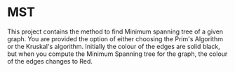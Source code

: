 # MST
This project contains the method to find Minimum spanning tree of a given graph. You are provided the option of either choosing the Prim's Algorithm or the Kruskal's algorithm. Initially the colour of the edges are solid black, but when you compute the Minimum Spanning tree for the graph, the colour of the edges changes to Red. 

